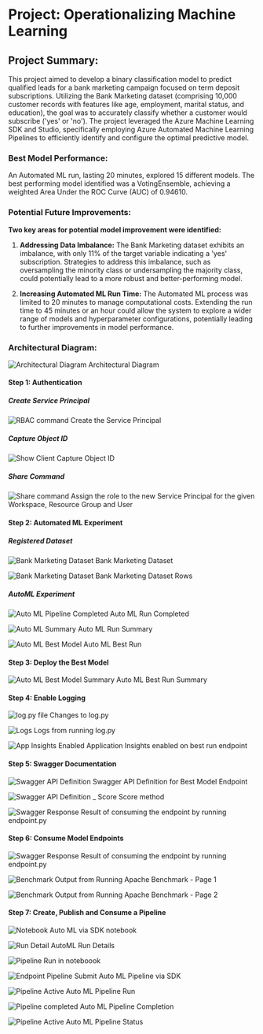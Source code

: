 # Project: Operationalizing Machine Learning

## Project Summary:
This project aimed to develop a binary classification model to predict qualified leads for a bank marketing campaign focused on term deposit subscriptions. Utilizing the Bank Marketing dataset (comprising 10,000 customer records with features like age, employment, marital status, and education), the goal was to accurately classify whether a customer would subscribe ('yes' or 'no'). The project leveraged the Azure Machine Learning SDK and Studio, specifically employing Azure Automated Machine Learning Pipelines to efficiently identify and configure the optimal predictive model.

### Best Model Performance:
An Automated ML run, lasting 20 minutes, explored 15 different models. The best performing model identified was a VotingEnsemble, achieving a weighted Area Under the ROC Curve (AUC) of 0.94610.

### Potential Future Improvements:
**Two key areas for potential model improvement were identified:**
1.	**Addressing Data Imbalance:** The Bank Marketing dataset exhibits an imbalance, with only 11% of the target variable indicating a 'yes' subscription. Strategies to address this imbalance, such as oversampling the minority class or undersampling the majority class, could potentially lead to a more robust and better-performing model.

2.	**Increasing Automated ML Run Time:** The Automated ML process was limited to 20 minutes to manage computational costs. Extending the run time to 45 minutes or an hour could allow the system to explore a wider range of models and hyperparameter configurations, potentially leading to further improvements in model performance.

### Architectural Diagram:
![Architectural Diagram](images/archdiagram.png) Architectural Diagram

#### Step 1: Authentication

##### Create Service Principal
![RBAC command](images/auth_rbac.png) Create the Service Principal


##### Capture Object ID
![Show Client](images/show_client_id.png) Capture Object ID


##### Share Command
![Share command](images/rolecombined.png) Assign the role to the new Service Principal for the given Workspace, Resource Group and User

#### Step 2: Automated ML Experiment

##### Registered Dataset
![Bank Marketing Dataset](images/bankdataset.png) Bank Marketing Dataset

![Bank Marketing Dataset](images/bankdataset2.png) Bank Marketing Dataset Rows

##### AutoML Experiment

![Auto ML Pipeline Completed](images/pipelinecomplete.png) Auto ML Run Completed

![Auto ML Summary](images/pipelinesummary.png) Auto ML Run Summary

![Auto ML Best Model](images/automl_completed.png) Auto ML Best Run

#### Step 3: Deploy the Best Model
![Auto ML Best Model Summary](images/automl_bestmodel.png) Auto ML Best Run Summary

#### Step 4: Enable Logging

![log.py file](images/log_changes.png) Changes to log.py

![Logs](images/logsrun.png) Logs from running log.py

![App Insights Enabled](images/appinsights_truev2.png) Application Insights enabled on best run endpoint



#### Step 5: Swagger Documentation

![Swagger API Definition](images/swaggerdef1.png) Swagger API Definition for Best Model Endpoint

![Swagger API Definition _ Score](images/swaggerpost.png) Score method 

![Swagger Response ](images/endpointspy.png) Result of consuming the endpoint by running endpoint.py


#### Step 6: Consume Model Endpoints

![Swagger Response ](images/endpointspy.png) Result of consuming the endpoint by running endpoint.py

![Benchmark ](images/benchmark_page1.png) Output from Running Apache Benchmark - Page 1

![Benchmark ](images/benchmarkpage2.png) Output from Running Apache Benchmark - Page 2



#### Step 7: Create, Publish and Consume a Pipeline

![Notebook ](images/notebookautoml.png) Auto ML via SDK notebook

![Run Detail ](images/rundetail.png)  AutoML Run Details

![Pipeline Run in noteboook ](images/runidforpipelienendpoint.png)

![Endpoint Pipeline ](images/endpointpipeline.png) Submit Auto ML Pipeline via SDK

![Pipeline Active ](images/pipelinerestendpointstatus.png) Auto ML Pipeline Run

![Pipeline completed ](images/pipelineendpoint_completed.png) Auto ML Pipeline Completion

![Pipeline Active ](images/pinelineactive.png) Auto ML Pipeline Status


